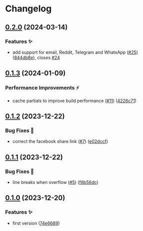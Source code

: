 # Changelog

## [0.2.0](https://github.com/hbstack/social-share-buttons/compare/v0.1.3...v0.2.0) (2024-03-14)


### Features ✨

* add support for email, Reddit, Telegram and WhatsApp ([#25](https://github.com/hbstack/social-share-buttons/issues/25)) ([844db8e](https://github.com/hbstack/social-share-buttons/commit/844db8ee98bac14f9cd023b7efcf145e04e33795)), closes [#24](https://github.com/hbstack/social-share-buttons/issues/24)

## [0.1.3](https://github.com/hbstack/social-share-buttons/compare/v0.1.2...v0.1.3) (2024-01-09)


### Performance Improvements ⚡️

* cache partials to improve build performance ([#11](https://github.com/hbstack/social-share-buttons/issues/11)) ([4226c71](https://github.com/hbstack/social-share-buttons/commit/4226c7175ef42329143a99e008e73c9457036d99))

## [0.1.2](https://github.com/hbstack/social-share-buttons/compare/v0.1.1...v0.1.2) (2023-12-22)


### Bug Fixes 🐞

* correct the facebook share link ([#7](https://github.com/hbstack/social-share-buttons/issues/7)) ([e02dccf](https://github.com/hbstack/social-share-buttons/commit/e02dccf62dca07efcc46aecdd8b485e52de3febf))

## [0.1.1](https://github.com/hbstack/social-share-buttons/compare/v0.1.0...v0.1.1) (2023-12-22)


### Bug Fixes 🐞

* line breaks when overflow ([#5](https://github.com/hbstack/social-share-buttons/issues/5)) ([f8b56dc](https://github.com/hbstack/social-share-buttons/commit/f8b56dcd4df696a20a70611da84e6442781b5e52))

## [0.1.0](https://github.com/hbstack/social-share-buttons/compare/v0.0.1...v0.1.0) (2023-12-20)


### Features ✨

* first version ([74e6689](https://github.com/hbstack/social-share-buttons/commit/74e66892e77600ea04b14b635201465594455334))
